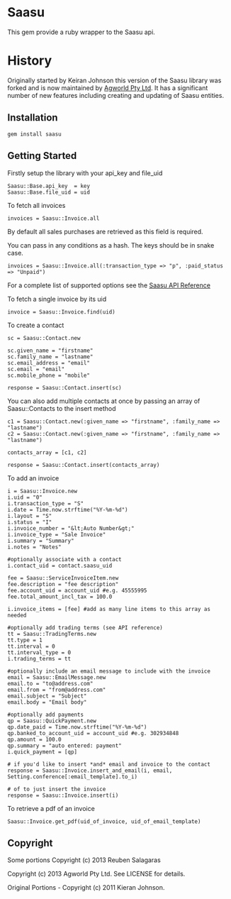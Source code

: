 # Saasu

This gem provide a ruby wrapper to the Saasu api. 

# History 

Originally started by Keiran Johnson this version of the Saasu library was forked and is now maintained by 
[Agworld Pty Ltd](http://www.agworld.co). It has a significant number of new features including creating
and updating of Saasu entities. 

## Installation

    gem install saasu
    
## Getting Started

Firstly setup the library with your api\_key and file\_uid

    Saasu::Base.api_key  = key
    Saasu::Base.file_uid = uid

To fetch all invoices

    invoices = Saasu::Invoice.all
    
By default all sales purchases are retrieved as this field is required.

You can pass in any conditions as a hash. The keys should be in snake case.

    invoices = Saasu::Invoice.all(:transaction_type => "p", :paid_status => "Unpaid")
    
For a complete list of supported options see the [Saasu API Reference](http://help.saasu.com/api/http-get/)
    
To fetch a single invoice by its uid

    invoice = Saasu::Invoice.find(uid)

To create a contact

    sc = Saasu::Contact.new
    
    sc.given_name = "firstname"
    sc.family_name = "lastname"
    sc.email_address = "email"
    sc.email = "email"
    sc.mobile_phone = "mobile"

    response = Saasu::Contact.insert(sc)

You can also add multiple contacts at once by passing an array of Saasu::Contacts to the insert method

    c1 = Saasu::Contact.new(:given_name => "firstname", :family_name => "lastname")
    c2 = Saasu::Contact.new(:given_name => "firstname", :family_name => "lastname")
    
    contacts_array = [c1, c2]
    
    response = Saasu::Contact.insert(contacts_array)

To add an invoice

    i = Saasu::Invoice.new
    i.uid = "0"
    i.transaction_type = "S"
    i.date = Time.now.strftime("%Y-%m-%d")
    i.layout = "S"
    i.status = "I"
    i.invoice_number = "&lt;Auto Number&gt;"
    i.invoice_type = "Sale Invoice"
    i.summary = "Summary"
    i.notes = "Notes"
    
    #optionally associate with a contact
    i.contact_uid = contact.saasu_uid

    fee = Saasu::ServiceInvoiceItem.new
    fee.description = "fee description"
    fee.account_uid = account_uid #e.g. 45555995
    fee.total_amount_incl_tax = 100.0

    i.invoice_items = [fee] #add as many line items to this array as needed

    #optionally add trading terms (see API reference)
    tt = Saasu::TradingTerms.new
    tt.type = 1
    tt.interval = 0
    tt.interval_type = 0
    i.trading_terms = tt

    #optionally include an email message to include with the invoice
    email = Saasu::EmailMessage.new
    email.to = "to@address.com"
    email.from = "from@address.com"
    email.subject = "Subject"
    email.body = "Email body"
    
    #optionally add payments
    qp = Saasu::QuickPayment.new
    qp.date_paid = Time.now.strftime("%Y-%m-%d")
    qp.banked_to_account_uid = account_uid #e.g. 302934848
    qp.amount = 100.0
    qp.summary = "auto entered: payment"
    i.quick_payment = [qp]

    # if you'd like to insert *and* email and invoice to the contact 
    response = Saasu::Invoice.insert_and_email(i, email, Setting.conference[:email_template].to_i)
    
    # of to just insert the invoice
    response = Saasu::Invoice.insert(i)

To retrieve a pdf of an invoice

    Saasu::Invoice.get_pdf(uid_of_invoice, uid_of_email_template)
    
## Copyright

Some portions Copyright (c) 2013 Reuben Salagaras

Copyright (c) 2013 Agworld Pty Ltd. See LICENSE for details.

Original Portions - Copyright (c) 2011 Kieran Johnson.
